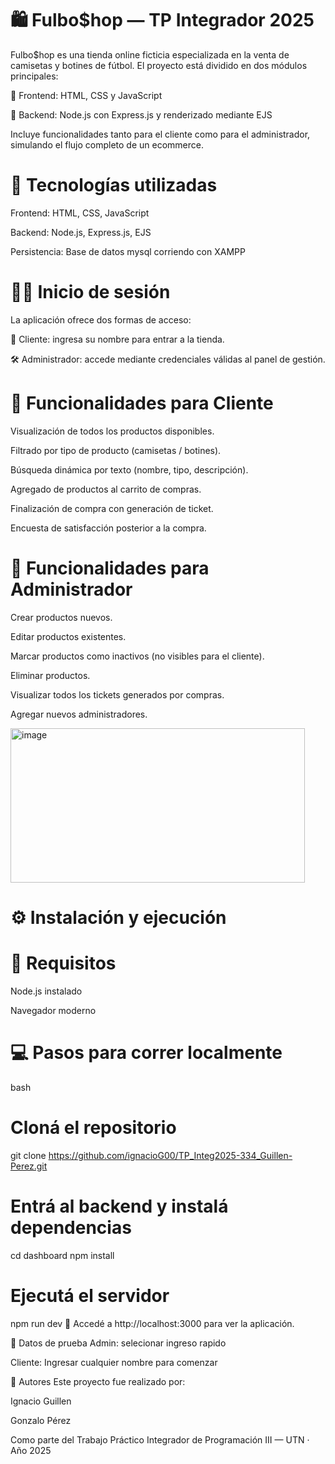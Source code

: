 # 🛍️ Fulbo$hop — TP Integrador 2025

Fulbo$hop es una tienda online ficticia especializada en la venta de camisetas y botines de fútbol. El proyecto está dividido en dos módulos principales:

🔸 Frontend: HTML, CSS y JavaScript

🔸 Backend: Node.js con Express.js y renderizado mediante EJS

Incluye funcionalidades tanto para el cliente como para el administrador, simulando el flujo completo de un ecommerce.


# 🚀 Tecnologías utilizadas

Frontend: HTML, CSS, JavaScript

Backend: Node.js, Express.js, EJS

Persistencia: Base de datos mysql corriendo con XAMPP

# 🧑‍💼 Inicio de sesión

La aplicación ofrece dos formas de acceso:

👤 Cliente: ingresa su nombre para entrar a la tienda.

🛠️ Administrador: accede mediante credenciales válidas al panel de gestión.

# 🛒 Funcionalidades para Cliente
Visualización de todos los productos disponibles.

Filtrado por tipo de producto (camisetas / botines).

Búsqueda dinámica por texto (nombre, tipo, descripción).

Agregado de productos al carrito de compras.

Finalización de compra con generación de ticket.

Encuesta de satisfacción posterior a la compra.


# 🔧 Funcionalidades para Administrador

Crear productos nuevos.

Editar productos existentes.

Marcar productos como inactivos (no visibles para el cliente).

Eliminar productos.

Visualizar todos los tickets generados por compras.

Agregar nuevos administradores.

<img width="471" height="247" alt="image" src="https://github.com/user-attachments/assets/549f4a68-31bd-4fc0-98ce-c341eae85a8d" />

# ⚙️  Instalación y ejecución
# 🔨 Requisitos
Node.js instalado

Navegador moderno


# 💻 Pasos para correr localmente
bash
# Cloná el repositorio
git clone https://github.com/ignacioG00/TP_Integ2025-334_Guillen-Perez.git

# Entrá al backend y instalá dependencias
cd dashboard
npm install

# Ejecutá el servidor
npm run dev
📍 Accedé a http://localhost:3000 para ver la aplicación.


🧪 Datos de prueba
Admin: selecionar ingreso rapido

Cliente: Ingresar cualquier nombre para comenzar

📝 Autores
Este proyecto fue realizado por:

Ignacio Guillen

Gonzalo Pérez

Como parte del Trabajo Práctico Integrador de Programación III — UTN · Año 2025
